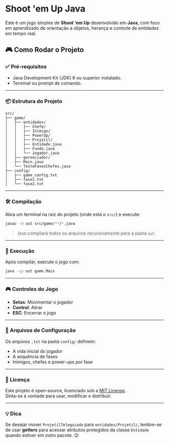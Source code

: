 
# Shoot 'em Up Java

Este é um jogo simples de **Shoot 'em Up** desenvolvido em **Java**, com foco em aprendizado de orientação a objetos, herança e controle de entidades em tempo real.

## 🎮 Como Rodar o Projeto

### ✅ Pré-requisitos

- Java Development Kit (JDK) 8 ou superior instalado.
- Terminal ou prompt de comando.

---

### 📦 Estrutura do Projeto

```
src/
├── game/
│   ├── entidades/
│   │   ├── Chefe/
│   │   ├── Inimigo/
│   │   ├── PowerUp/
│   │   ├── Projetil/
│   │   ├── Entidade.java
│   │   ├── Fundo.java
│   │   └── Jogador.java
│   ├── gerenciador/
│   ├── Main.java
│   └── TesteFasesChefes.java
├── config/
│   ├── game_config.txt
│   ├── fase1.txt
│   └── fase2.txt
```

---

### 🛠️ Compilação

Abra um terminal na raiz do projeto (onde está o `src/`) e execute:

```bash
javac -d out src/game/**/*.java
```

> Isso compilará todos os arquivos recursivamente para a pasta `out`.

---

### 🚀 Execução

Após compilar, execute o jogo com:

```bash
java -cp out game.Main
```

---

### 🎮 Controles do Jogo

- **Setas**: Movimentar o jogador
- **Control**: Atirar
- **ESC**: Encerrar o jogo

---

### 📝 Arquivos de Configuração

Os arquivos `.txt` na pasta `config/` definem:

- A vida inicial do jogador
- A sequência de fases
- Inimigos, chefes e power-ups por fase

---

### 📄 Licença

Este projeto é open-source, licenciado sob a [MIT License](https://opensource.org/licenses/MIT).  
Sinta-se à vontade para usar, modificar e distribuir.

---

### 💡 Dica

Se desejar mover `ProjetilTeleguiado` para `entidades/Projetil/`, lembre-se de usar **getters** para acessar atributos protegidos da classe `Entidade` quando estiver em outro pacote. 😉
